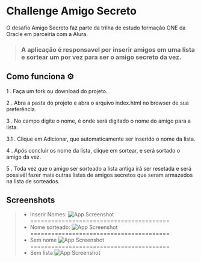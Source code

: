 
# Challenge Amigo Secreto

O desafio Amigo Secreto faz parte da trilha de estudo formação ONE da Oracle em parceiria com a Alura.

> ### A aplicação é responsavel por inserir amigos em uma lista e sortear um por vez para ser o amigo secreto da vez.



## Como funciona ⚙️

1 . Faça um fork ou download do projeto.

2 . Abra a pasta do projeto e abra o arquivo index.html no browser de sua preferência.

3 . No campo digite o nome, é onde será digitado o nome do amigo para a lista.

3.1 . Clique em Adicionar, que automaticamente ser inserido o nome da lista.

4 . Após concluir os nome da lista, clique em sortear, e será sortado o amigo da vez.

5 . Toda vez que o amigo ser sorteado a lista antiga irá ser resetada e será possivél fazer mais outras listas de amigos secretos que seram armazedos na lista de sorteados.

    
## Screenshots

>- Inserir Nomes:
![App Screenshot](https://github.com/user-attachments/assets/64b3576e-5181-4926-8fe1-3a8e34a1cce9)
>========================================
>- Nome sorteado:
![App Screenshot](https://github.com/user-attachments/assets/43f700ac-9e5a-47ea-a469-2f7ec633abc6)
>========================================
>- Sem nome
![App Screenshot](https://github.com/user-attachments/assets/8bf874f0-c0a7-4a60-aa3b-3da4bb42b36f)
>========================================
>- Sem lista
![App Screenshot](https://github.com/user-attachments/assets/e234f73b-e6e2-4240-9cb3-a6c30292c755)
